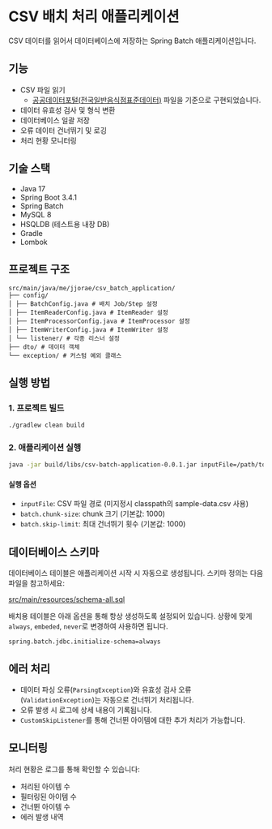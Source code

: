 # CSV 배치 처리 애플리케이션

CSV 데이터를 읽어서 데이터베이스에 저장하는 Spring Batch 애플리케이션입니다.

## 기능

- CSV 파일 읽기
    - [공공데이터포털(전국일반음식점표준데이터)](https://www.data.go.kr/data/15096283/standard.do) 파일을 기준으로 구현되었습니다.
- 데이터 유효성 검사 및 형식 변환
- 데이터베이스 일괄 저장
- 오류 데이터 건너뛰기 및 로깅
- 처리 현황 모니터링

## 기술 스택

- Java 17
- Spring Boot 3.4.1
- Spring Batch
- MySQL 8
- HSQLDB (테스트용 내장 DB)
- Gradle
- Lombok

## 프로젝트 구조

```
src/main/java/me/jjorae/csv_batch_application/
├── config/
│ ├── BatchConfig.java # 배치 Job/Step 설정
│ ├── ItemReaderConfig.java # ItemReader 설정
│ ├── ItemProcessorConfig.java # ItemProcessor 설정
│ ├── ItemWriterConfig.java # ItemWriter 설정
│ └── listener/ # 각종 리스너 설정
├── dto/ # 데이터 객체
└── exception/ # 커스텀 예외 클래스
```

## 실행 방법

### 1. 프로젝트 빌드
```bash
./gradlew clean build
```

### 2. 애플리케이션 실행
```bash
java -jar build/libs/csv-batch-application-0.0.1.jar inputFile=/path/to/your/csv/file
```

#### 실행 옵션

- `inputFile`: CSV 파일 경로 (미지정시 classpath의 sample-data.csv 사용)
- `batch.chunk-size`: chunk 크기 (기본값: 1000)
- `batch.skip-limit`: 최대 건너뛰기 횟수 (기본값: 1000)

## 데이터베이스 스키마

데이터베이스 테이블은 애플리케이션 시작 시 자동으로 생성됩니다. 스키마 정의는 다음 파일을 참고하세요:

[src/main/resources/schema-all.sql](src/main/resources/schema-all.sql)

배치용 테이블은 아래 옵션을 통해 항상 생성하도록 설정되어 있습니다. 상황에 맞게 `always`, `embeded`, `never`로 변경하여 사용하면 됩니다.

```
spring.batch.jdbc.initialize-schema=always
```


## 에러 처리

- 데이터 파싱 오류(`ParsingException`)와 유효성 검사 오류(`ValidationException`)는 자동으로 건너뛰기 처리됩니다.
- 오류 발생 시 로그에 상세 내용이 기록됩니다.
- `CustomSkipListener`를 통해 건너뛴 아이템에 대한 추가 처리가 가능합니다.

## 모니터링

처리 현황은 로그를 통해 확인할 수 있습니다:
- 처리된 아이템 수
- 필터링된 아이템 수
- 건너뛴 아이템 수
- 에러 발생 내역
